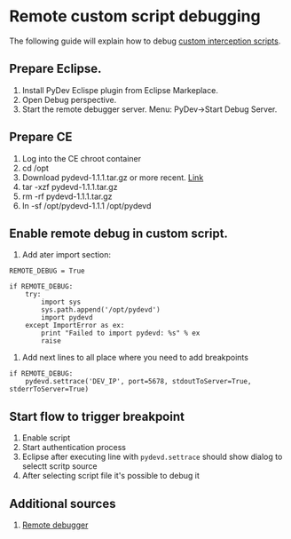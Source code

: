 # Remote custom script debugging
The following guide will explain how to debug [custom interception scripts](./admin-guide/custom-script.md). 

## Prepare Eclipse.

  1. Install PyDev Eclispe plugin from Eclipse Markeplace.
  1. Open Debug perspective.
  1. Start the remote debugger server. Menu: PyDev->Start Debug Server.

## Prepare CE

  1. Log into the CE chroot container 
  1. cd /opt  
  1. Download pydevd-1.1.1.tar.gz or more recent. [Link](https://pypi.python.org/packages/39/66/ef4821f24953ef4e9be73de99209fa74d14b4fa90559571553c7c7ecaf61/pydevd-1.1.1.tar.gz)
  1. tar -xzf pydevd-1.1.1.tar.gz 
  1. rm -rf pydevd-1.1.1.tar.gz 
  1. ln -sf /opt/pydevd-1.1.1 /opt/pydevd 

## Enable remote debug in custom script.

  1. Add ater import section:
  ```
  REMOTE_DEBUG = True
  
  if REMOTE_DEBUG:
      try:
          import sys
          sys.path.append('/opt/pydevd')
          import pydevd
      except ImportError as ex:
          print "Failed to import pydevd: %s" % ex
          raise
  ```

  1. Add next lines to all place where you need to add breakpoints
  ```
  if REMOTE_DEBUG:
      pydevd.settrace('DEV_IP', port=5678, stdoutToServer=True, stderrToServer=True)
  ```

## Start flow to trigger breakpoint
  1. Enable script  
  1. Start authentication process 
  1. Eclipse after executing line with `pydevd.settrace` should show dialog to selectt scritp source  
  1. After selecting script file it's possible to debug it  

## Additional sources
1. [Remote debugger](http://www.pydev.org/manual_adv_remote_debugger.html)

